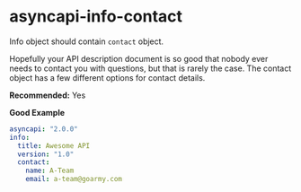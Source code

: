 # asyncapi-info-contact

Info object should contain `contact` object.

Hopefully your API description document is so good that nobody ever needs to contact you with questions, but that is rarely the case. The contact object has a few different options for contact details.

**Recommended:** Yes

**Good Example**

```yaml
asyncapi: "2.0.0"
info:
  title: Awesome API
  version: "1.0"
  contact:
    name: A-Team
    email: a-team@goarmy.com
```

